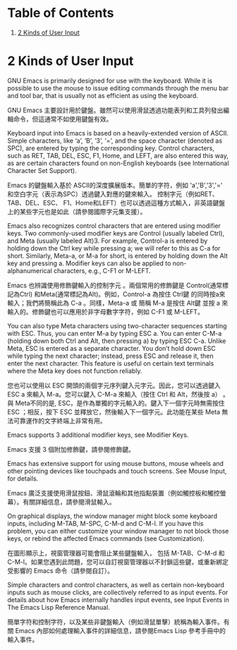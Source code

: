 # Table of Contents

1.  [2 Kinds of User Input](#org64f35b4)



<a id="org64f35b4"></a>

# 2 Kinds of User Input

GNU Emacs is primarily designed for use with the keyboard. While it is possible to use the mouse to issue editing commands through the menu bar and tool bar, that is usually not as efficient as using the keyboard.

GNU Emacs 主要設計用於鍵盤。雖然可以使用滑鼠透過功能表列和工具列發出編輯命令，但這通常不如使用鍵盤有效。

Keyboard input into Emacs is based on a heavily-extended version of ASCII. Simple characters, like ‘a’, ‘B’, ‘3’, ‘=’, and the space character (denoted as SPC), are entered by typing the corresponding key. Control characters, such as RET, TAB, DEL, ESC, F1, Home, and LEFT, are also entered this way, as are certain characters found on non-English keyboards (see International Character Set Support).

Emacs 的鍵盤輸入基於 ASCII的深度擴展版本。簡單的字符，例如 'a','B','3','=' 和空白字元（表示為SPC）透過鍵入對應的鍵來輸入。 控制字元（例如RET、TAB、DEL、ESC、 F1、Home和LEFT）也可以透過這種方式輸入，非英語鍵盤上的某些字元也是如此（請參閱國際字元集支援）。

Emacs also recognizes control characters that are entered using modifier keys. Two commonly-used modifier keys are Control (usually labeled Ctrl), and Meta (usually labeled Alt)3. For example, Control-a is entered by holding down the Ctrl key while pressing a; we will refer to this as C-a for short. Similarly, Meta-a, or M-a for short, is entered by holding down the Alt key and pressing a. Modifier keys can also be applied to non-alphanumerical characters, e.g., C-F1 or M-LEFT.

Emacs 也辨識使用修飾鍵輸入的控制字元 。兩個常用的修飾鍵是 Control(通常標記為Ctrl) 和Meta(通常標記為Alt)。例如，Control-a 為按住 Ctrl鍵 的同時按a來輸入；我們將簡稱此為 C-a 。同樣，Meta-a 或 簡稱 M-a 是按住 Alt鍵 並按 a 來輸入的。修飾鍵也可以應用於非字母數字字符，例如 C-F1 或 M-LEFT。

You can also type Meta characters using two-character sequences starting with ESC. Thus, you can enter M-a by typing ESC a. You can enter C-M-a (holding down both Ctrl and Alt, then pressing a) by typing ESC C-a. Unlike Meta, ESC is entered as a separate character. You don’t hold down ESC while typing the next character; instead, press ESC and release it, then enter the next character. This feature is useful on certain text terminals where the Meta key does not function reliably.

您也可以使用以 ESC 開頭的兩個字元序列鍵入元字元。因此，您可以透過鍵入 ESC a 來輸入 M-a。您可以鍵入 C-M-a 來輸入（按住  Ctrl 和 Alt，然後按 a） 。與 Meta不同的是, ESC，是作為單獨的字元輸入的。鍵入下一個字元時無需按住 ESC ；相反，按下 ESC 並釋放它，然後輸入下一個字元。此功能在某些 Meta 無法可靠運作的文字終端上非常有用。

Emacs supports 3 additional modifier keys, see Modifier Keys.

Emacs 支援 3 個附加修飾鍵，請參閱修飾鍵。

Emacs has extensive support for using mouse buttons, mouse wheels and other pointing devices like touchpads and touch screens. See Mouse Input, for details.

Emacs 廣泛支援使用滑鼠按鈕、滑鼠滾輪和其他指點裝置（例如觸控板和觸控螢幕）。有關詳細信息，請參閱滑鼠輸入。

On graphical displays, the window manager might block some keyboard inputs, including M-TAB, M-SPC, C-M-d and C-M-l. If you have this problem, you can either customize your window manager to not block those keys, or rebind the affected Emacs commands (see Customization).

在圖形顯示上，視窗管理器可能會阻止某些鍵盤輸入， 包括 M-TAB、C-M-d 和 C-M-l。如果您遇到此問題，您可以自訂視窗管理器以不封鎖這些鍵，或重新綁定受影響的 Emacs 命令（請參閱自訂）。

Simple characters and control characters, as well as certain non-keyboard inputs such as mouse clicks, are collectively referred to as input events. For details about how Emacs internally handles input events, see Input Events in The Emacs Lisp Reference Manual.

簡單字符和控制字符，以及某些非鍵盤輸入（例如滑鼠單擊）統稱為輸入事件。有關 Emacs 內部如何處理輸入事件的詳細信息，請參閱Emacs Lisp 參考手冊中的輸入事件。
